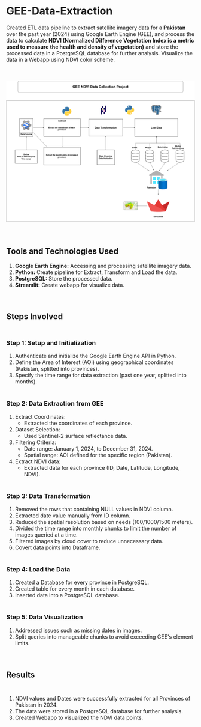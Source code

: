 # GEE-Data-Extraction <br />

Created ETL data pipeline to extract satellite imagery data for a **Pakistan** over the past year (2024) using Google Earth Engine (GEE), and process the data to calculate **NDVI (Normalized Difference Vegetation Index is a metric used to measure the health and density of vegetation)** and store the processed data in a PostgreSQL database for further analysis. Visualize the data in a Webapp using NDVI color scheme.<br /><br /><br />

![ETL Diagram](https://github.com/zaid638/GEE-Data-Extraction/blob/main/GEE%20ETL%20Diagram%203.png) <br /><br /><br />

## Tools and Technologies Used <br />

1. **Google Earth Engine:** Accessing and processing satellite imagery data.
2. **Python:** Create pipeline for Extract, Transform and Load the data.
3. **PostgreSQL:** Store the processed data.
4. **Streamlit:** Create webapp for visualize data.<br /><br /><br />


## Steps Involved <br /><br />

### Step 1: Setup and Initialization <br />

1. Authenticate and initialize the Google Earth Engine API in Python.
2. Define the Area of Interest (AOI) using geographical coordinates (Pakistan, splitted into provinces).
3. Specify the time range for data extraction (past one year, splitted into months).<br /><br />


### Step 2: Data Extraction from GEE <br />

1. Extract Coordinates:
   - Extracted the coordinates of each province.
2. Dataset Selection:
   - Used Sentinel-2 surface reflectance data.
3. Filtering Criteria:
   - Date range: January 1, 2024, to December 31, 2024.
   - Spatial range: AOI defined for the specific region (Pakistan).
4. Extract NDVI data:
   - Extracted data for each province (ID, Date, Latitude, Longitude, NDVI).<br /><br />

### Step 3: Data Transformation <br />

1. Removed the rows that containing NULL values in NDVI column.
2. Extracted date value manually from ID column.
3. Reduced the spatial resolution based on needs (100/1000/1500 meters).
4. Divided the time range into monthly chunks to limit the number of images queried at a time.
5. Filtered images by cloud cover to reduce unnecessary data.
6. Covert data points into Dataframe.<br /><br />

### Step 4: Load the Data <br />

1. Created a Database for every province in PostgreSQL.
2. Created table for every month in each database.
3. Inserted data into a PostgreSQL database.<br /><br />

### Step 5: Data Visualization <br />

1. Addressed issues such as missing dates in images.
2. Split queries into manageable chunks to avoid exceeding GEE's element limits.<br /><br /><br />

## Results <br /><br />

1.	NDVI values and Dates were successfully extracted for all Provinces of Pakistan in 2024.
2.	The data were stored in a PostgreSQL database for further analysis.
3.	Created Webapp to visualized the NDVI data points.<br /><br /><br />

